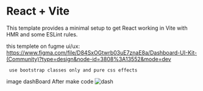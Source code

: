 # React + Vite
This template provides a minimal setup to get React working in Vite with HMR and some ESLint rules.

this templete on fugme ui/ux:
     https://www.figma.com/file/D84SxOGtwrb03uE7znaE8a/Dashboard-UI-Kit-(Community)?type=design&node-id=3808%3A13552&mode=dev

     use bootstrap classes only and pure css effects

image dashBoard After make code
    ![dash](https://github.com/ashrafmo-1/dashboard-by-viteReact/assets/124946844/7357befc-5919-4adb-8276-93f4d9988e7b)
